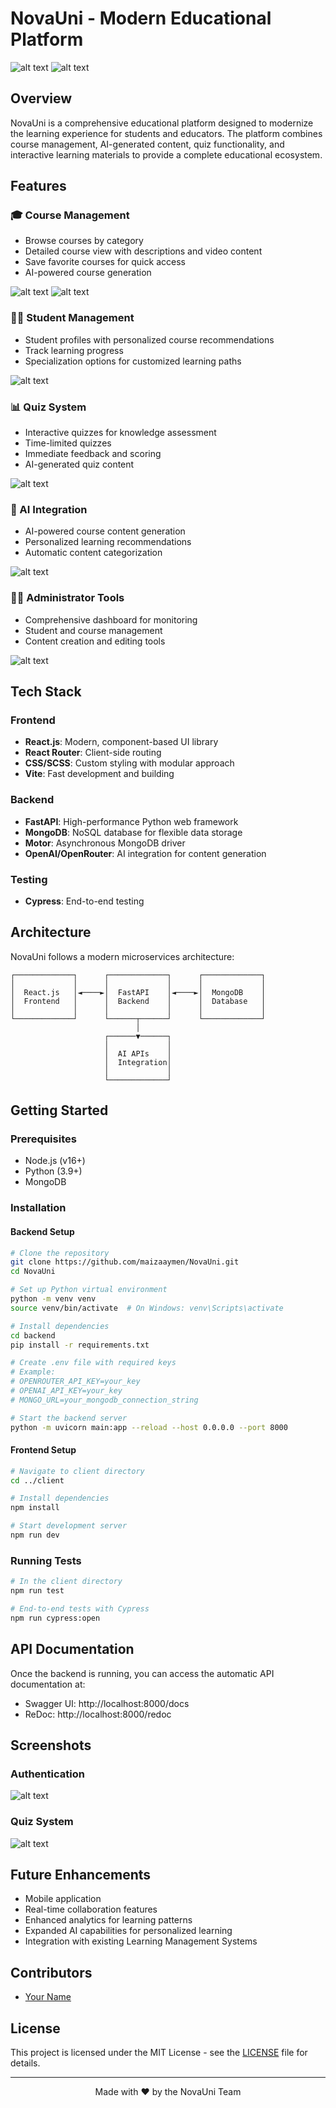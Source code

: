 # NovaUni - Modern Educational Platform
![alt text](image-8.png)
![alt text](image-7.png)

## Overview

NovaUni is a comprehensive educational platform designed to modernize the learning experience for students and educators. The platform combines course management, AI-generated content, quiz functionality, and interactive learning materials to provide a complete educational ecosystem.

## Features

### 🎓 Course Management
- Browse courses by category
- Detailed course view with descriptions and video content
- Save favorite courses for quick access
- AI-powered course generation

![alt text](image-2.png)
![alt text](image-3.png)

### 👨‍🎓 Student Management
- Student profiles with personalized course recommendations
- Track learning progress
- Specialization options for customized learning paths

![alt text](image-4.png)

### 📊 Quiz System
- Interactive quizzes for knowledge assessment
- Time-limited quizzes
- Immediate feedback and scoring
- AI-generated quiz content

![alt text](image-5.png)

### 🤖 AI Integration
- AI-powered course content generation
- Personalized learning recommendations
- Automatic content categorization

![alt text](image-6.png)

### 👩‍🏫 Administrator Tools
- Comprehensive dashboard for monitoring
- Student and course management
- Content creation and editing tools

![alt text](image-1.png)

## Tech Stack

### Frontend
- **React.js**: Modern, component-based UI library
- **React Router**: Client-side routing
- **CSS/SCSS**: Custom styling with modular approach
- **Vite**: Fast development and building

### Backend
- **FastAPI**: High-performance Python web framework
- **MongoDB**: NoSQL database for flexible data storage
- **Motor**: Asynchronous MongoDB driver
- **OpenAI/OpenRouter**: AI integration for content generation

### Testing
- **Cypress**: End-to-end testing

## Architecture

NovaUni follows a modern microservices architecture:

```
┌─────────────┐      ┌─────────────┐      ┌─────────────┐
│             │      │             │      │             │
│  React.js   │◄────►│  FastAPI    │◄────►│  MongoDB    │
│  Frontend   │      │  Backend    │      │  Database   │
│             │      │             │      │             │
└─────────────┘      └──────┬──────┘      └─────────────┘
                            │
                     ┌──────▼──────┐
                     │             │
                     │  AI APIs    │
                     │  Integration│
                     │             │
                     └─────────────┘
```

## Getting Started

### Prerequisites
- Node.js (v16+)
- Python (3.9+)
- MongoDB

### Installation

#### Backend Setup
```bash
# Clone the repository
git clone https://github.com/maizaaymen/NovaUni.git
cd NovaUni

# Set up Python virtual environment
python -m venv venv
source venv/bin/activate  # On Windows: venv\Scripts\activate

# Install dependencies
cd backend
pip install -r requirements.txt

# Create .env file with required keys
# Example:
# OPENROUTER_API_KEY=your_key
# OPENAI_API_KEY=your_key
# MONGO_URL=your_mongodb_connection_string

# Start the backend server
python -m uvicorn main:app --reload --host 0.0.0.0 --port 8000
```

#### Frontend Setup
```bash
# Navigate to client directory
cd ../client

# Install dependencies
npm install

# Start development server
npm run dev
```

### Running Tests
```bash
# In the client directory
npm run test

# End-to-end tests with Cypress
npm run cypress:open
```

## API Documentation

Once the backend is running, you can access the automatic API documentation at:
- Swagger UI: http://localhost:8000/docs
- ReDoc: http://localhost:8000/redoc

## Screenshots

### Authentication
![alt text](image-9.png)

### Quiz System
![alt text](image-11.png)

## Future Enhancements

- Mobile application
- Real-time collaboration features
- Enhanced analytics for learning patterns
- Expanded AI capabilities for personalized learning
- Integration with existing Learning Management Systems

## Contributors

- [Your Name](https://github.com/maizaaymen)

## License

This project is licensed under the MIT License - see the [LICENSE](LICENSE) file for details.

---

<p align="center">
  Made with ❤️ by the NovaUni Team
</p>

